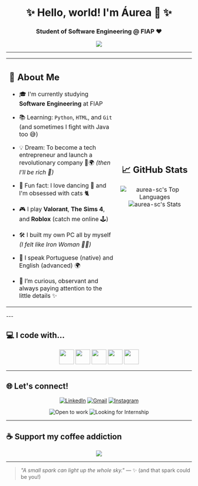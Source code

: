 <h1 align="center">✨ Hello, world! I'm Áurea 🦊 ✨</h1>
<h3 align="center">Student of Software Engineering @ FIAP ❤</h3>

<p align="center">
  <img src="https://readme-typing-svg.herokuapp.com/?lines=Learning+to+code+with+love+💻💖;Future+game+dev+🎮🛠️;Crazy+cat+lady+in+training+🐱;Coffee-powered+student+☕🚀&center=true&width=440&height=45">
</p>

---
<table>
  <tr>
    <td width="60%">
      
## 🌸 About Me

- 🎓 I'm currently studying **Software Engineering** at FIAP  
- 📚 Learning: `Python`, `HTML`, and `Git` (and sometimes I fight with Java too 😅)  
- 💡 Dream: To become a tech entrepreneur and launch a revolutionary company 💼🌍 _(then I’ll be rich 💸)_  
- 🎲 Fun fact: I love dancing 💃 and I'm obsessed with cats 🐈  
- 🎮 I play **Valorant**, **The Sims 4**, and **Roblox** (catch me online 🕹️)  
- 🛠️ I built my own PC all by myself _(I felt like Iron Woman 💪✨)_  
- 💬 I speak Portuguese (native) and English (advanced) 🌍  
- 👀 I’m curious, observant and always paying attention to the little details ✨  

    </td>
    <td width="40%" align="center">

## 📈 GitHub Stats

![aurea-sc's Top Languages](https://github-readme-stats.vercel.app/api/top-langs/?username=aurea-sc&theme=vue-dark&show_icons=true&hide_border=true&layout=compact)
![aurea-sc's Stats](https://github-readme-stats.vercel.app/api?username=aurea-sc&theme=vue-dark&show_icons=true&hide_border=true&count_private=true)


   </td>
  </tr>
</table>
---

## 💻 I code with...

<p align="center">
  <img src="https://cdn.jsdelivr.net/gh/devicons/devicon/icons/html5/html5-original.svg" height="40" width="40" />
  <img src="https://cdn.jsdelivr.net/gh/devicons/devicon/icons/css3/css3-original.svg" height="40" width="40" />
  <img src="https://cdn.jsdelivr.net/gh/devicons/devicon/icons/javascript/javascript-original.svg" height="40" width="40" />
  <img src="https://cdn.jsdelivr.net/gh/devicons/devicon/icons/java/java-original.svg" height="40" width="40" />
  <img src="https://cdn.jsdelivr.net/gh/devicons/devicon/icons/python/python-original.svg" height="40" width="40" />
</p>

---

## 🌐 Let's connect!

<p align="center">
  <a href="https://www.linkedin.com/in/%C3%A1urea-s-carminato-757125254/" target="_blank"><img alt="LinkedIn" src="https://img.shields.io/badge/LinkedIn-%230077B5.svg?&style=for-the-badge&logo=linkedin&logoColor=white"/></a>
  <a href="mailto:aureascarminato@gmail.com"><img alt="Gmail" src="https://img.shields.io/badge/Gmail-D14836?style=for-the-badge&logo=gmail&logoColor=white"/></a>
  <a href="https://www.instagram.com/333.kitty" target="_blank"><img alt="Instagram" src="https://img.shields.io/badge/Instagram-E4405F?style=for-the-badge&logo=instagram&logoColor=white"/></a>
</p>

<p align="center">
  <img alt="Open to work" src="https://img.shields.io/badge/Open%20to%20Work-25D366?style=for-the-badge&logo=github&logoColor=white" />
  <img alt="Looking for Internship" src="https://img.shields.io/badge/Looking%20for%20Internship-FFB6C1?style=for-the-badge&logo=codeforces&logoColor=white" />
</p>

---

## ☕ Support my coffee addiction

<p align="center">
  <a href="https://www.buymeacoffee.com/yourusername" target="_blank">
    <img src="https://img.shields.io/badge/Buy me a coffee-FFDD00?style=for-the-badge&logo=buy-me-a-coffee&logoColor=black" />
  </a>
</p>

---

> _"A small spark can light up the whole sky."_ — ✨ (and that spark could be you!)
